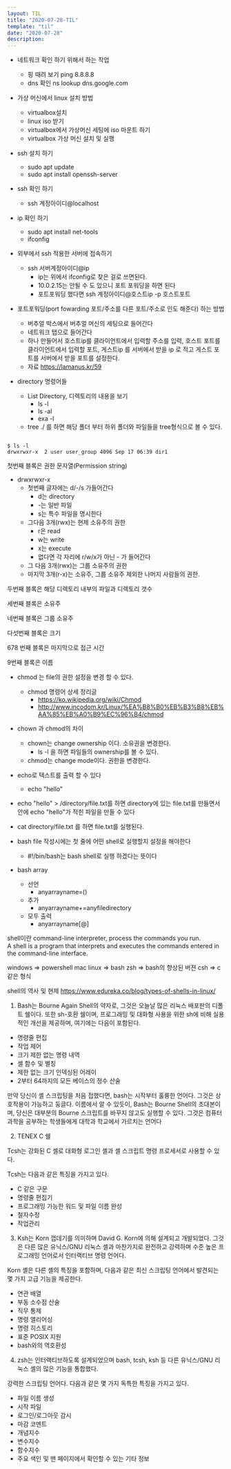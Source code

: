 ```yaml
---
layout: TIL
title: "2020-07-28-TIL"
template: "til"
date: "2020-07-28"
description: 
---
```


- 네트워크 확인 하기 위해서 하는 작업
  - 핑 때려 보기 ping 8.8.8.8
  - dns 확인 ns lookup dns.google.com

- 가상 머신에서 linux 설치 방법
  - virtualbox설치
  - linux iso 받기
  - virtualbox에서 가상머신 세팅에 iso 마운트 하기
  - virtualbox 가상 머신 설치 및 실행

- ssh 설치 하기
  - sudo apt update
  - sudo apt install openssh-server

- ssh 확인 하기
  - ssh 계정아이디@localhost

- ip 확인 하기
  - sudo apt install net-tools
  - ifconfig

- 외부에서 ssh 적용한 서버에 접속하기
  - ssh 서버계정아이디@ip
    - ip는 위에서 ifconfig로 찾은 걸로 쓰면된다.
    - 10.0.2.15는 안될 수 도 있으니 포트 포워딩을 하면 된다
    - 포트포워딩 했다면 ssh 계정아이디@호스트ip -p 호스트포트

- 포트포워딩(port fowarding  포트/주소를 다른 포트/주소로 인도 해준다) 하는 방법
  - 버추얼 박스에서 버추얼 머신의 세팅으로 들어간다
  - 네트워크 탭으로 들어간다
  - 하나 만들어서 호스트ip를 클라이언트에서 입력할 주소를 입력, 호스트 포트를 클라이언트에서 입력할 포트, 게스트ip 를 서버에서 받을 ip 로 적고 게스트 포트를 서버에서 받을 포트를 설정한다.
  - 자료 <https://lamanus.kr/59>

- directory 명령어들
  - List Directory, 디렉토리의 내용을 보기
    - ls -l
    - ls -al
    - exa -l
  - tree ./ 를 하면 해당 폴더 부터 하위 폴더와 파일들을 tree형식으로 볼 수 있다.

```

$ ls -l
drwxrwxr-x  2 user user_group 4096 Sep 17 06:39 dir1
```

첫번째 블록은 권한 문자열(Permission string)
- drwxrwxr-x
  - 첫번째 글자에는 d/-/s 가들어간다
    - d는 directory
    - -는 일반 파일
    - s는 특수 파일을 명시한다
  - 그다음 3개(rwx)는 현제 소유주의 권한 
    - r은 read
    - w는 write
    - x는 execute
    - 없다면 각 자리에 r/w/x가 아닌 - 가 들어간다
  - 그 다음 3개(rwx)는 그룹 소유주의 권한
  - 마지막 3개(r-x)는 소유주, 그룹 소유주 제외한 나머지 사람들의 권한.

두번째 블록은 해당 디렉토리 내부의 파일과 디렉토리 갯수

세번째 블록은 소유주

네번째 블록은 그룹 소유주

다섯번째 블록은 크기

678 번째 블록은 마지막으로 접근 시간

9번째 블록은 이름

- chmod 는 file의 권한 설정을 변경 할 수 있다.
  - chmod 명령어 상세 정리글 
    - <https://ko.wikipedia.org/wiki/Chmod>
    - <http://www.incodom.kr/Linux/%EA%B8%B0%EB%B3%B8%EB%AA%85%EB%A0%B9%EC%96%B4/chmod>

- chown 과 chmod의 차이
  - chown는 change ownership 이다. 소유권을 변경한다.
    - ls -l 을 하면 파일들의 ownership를 볼 수 있다.
  - chmod는 change mode이다. 권한을 변경한다.

- echo로 텍스트를 출력 할 수 있다
  - echo "hello"

- echo "hello" > /directory/file.txt를 하면 directory에 있는 file.txt를 만들면서 안에 echo "hello"가 적힌 파일을 만들 수 있다

- cat directory/file.txt 를 하면 file.txt를 실행된다.

- bash file 작성시에는 첫 줄에 어떤 shell로 실행할지 설정을 해야한다
  - #!/bin/bash는 bash shell로 실행 하겠다는 뜻이다

- bash array
  - 선언 
    - anyarrayname=()
  - 추가
    - anyarrayname+=anyfiledirectory
  - 모두 출력
    - anyarrayname[@]

shell이란 command-line interpreter, process the commands you run.  
A shell is a program that interprets and executes the commands entered in the command-line interface.  

windows => powershell
mac linux => bash
zsh => bash의 향상된 버젼
csh => c 같은 형식

shell의 역사 및 현제 
<https://www.edureka.co/blog/types-of-shells-in-linux/>

1. Bash는 Bourne Again Shell의 약자로, 그것은 오늘날 많은 리눅스 배포판의 디폴트 쉘이다. 또한 sh-호환 쉘이며, 프로그래밍 및 대화형 사용을 위한 sh에 비해 실용적인 개선을 제공하며, 여기에는 다음이 포함된다.

- 명령줄 편집
- 작업 제어
- 크기 제한 없는 명령 내역
- 셸 함수 및 별칭
- 제한 없는 크기 인덱싱된 어레이
- 2부터 64까지의 모든 베이스의 정수 산술

만약 당신이 셸 스크립팅을 처음 접했다면, bash는 시작부터 훌륭한 언어다. 그것은 상호작용이 가능하고 둥글다. 이름에서 알 수 있듯이, Bash는 Bourne Shell의 초대본이며, 당신은 대부분의 Bourne 스크립트를 바꾸지 않고도 실행할 수 있다. 그것은 컴퓨터 과학을 공부하는 학생들에게 대학과 학교에서 가르치는 언어다

2. TENEX C 쉘

Tcsh는 강화된 C 셸로 대화형 로그인 셸과 셸 스크립트 명령 프로세서로 사용할 수 있다.

Tcsh는 다음과 같은 특징을 가지고 있다.

- C 같은 구문
- 명령줄 편집기
- 프로그래밍 가능한 워드 및 파일 이름 완성
- 철자수정
- 작업관리

3. Ksh는 Korn 껍데기를 의미하며 David G. Korn에 의해 설계되고 개발되었다. 그것은 다른 많은 유닉스/GNU 리눅스 셸과 마찬가지로 완전하고 강력하며 수준 높은 프로그래밍 언어로서 인터랙티브 명령 언어다.

Korn 셸은 다른 셸의 특징을 포함하며, 다음과 같은 최신 스크립팅 언어에서 발견되는 몇 가지 고급 기능을 제공한다.

- 연관 배열
- 부동 소수점 산술
- 직무 통제
- 명령 앨리어싱
- 명령 히스토리
- 표준 POSIX 지원
- bash와의 역호환성

4. zsh는 인터랙티브하도록 설계되었으며 bash, tcsh, ksh 등 다른 유닉스/GNU 리눅스 셸의 많은 기능을 통합했다.

강력한 스크립팅 언어다. 다음과 같은 몇 가지 독특한 특징을 가지고 있다.

- 파일 이름 생성
- 시작 파일
- 로그인/로그아웃 감시
- 마감 코멘트
- 개념지수
- 변수지수
- 함수지수
- 주요 색인 및 맨 페이지에서 확인할 수 있는 기타 정보
